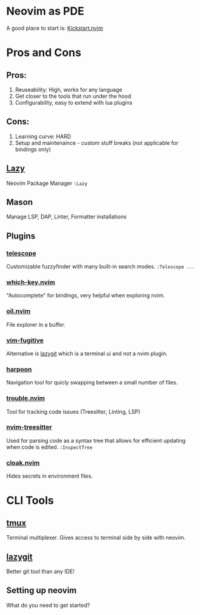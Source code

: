 # Neovim as PDE
A good place to start is: [Kickstart.nvim](https://github.com/nvim-lua/kickstart.nvim)

# Pros and Cons
## Pros:
1. Reuseability: High, works for any language
2. Get closer to the tools that run under the hood
3. Configurability, easy to extend with lua plugins

## Cons:
1. Learning curve: HARD
2. Setup and maintenaince - custom stuff breaks (not applicable for bindings only)


## [Lazy](https://github.com/folke/lazy.nvim)
Neovim Package Manager
`:Lazy`

## Mason
Manage LSP, DAP, Linter, Formatter installations

## Plugins

### [telescope](https://github.com/nvim-telescope/telescope.nvim)
Customizable fuzzyfinder with many built-in search modes.
`:Telescope ...`

### [which-key.nvim]()
"Autocomplete" for bindings, very helpful when exploring nvim.

### [oil.nvim](https://github.com/stevearc/oil.nvim)
File explorer in a buffer.

### [vim-fugitive](https://github.com/tpope/vim-fugitive)
Alternative is [lazygit](https://github.com/jesseduffield/lazygit) which is a terminal ui and not a nvim plugin.

### [harpoon](https://github.com/ThePrimeagen/harpoon)
Navigation tool for quicly swapping between a small number of files.

### [trouble.nvim](https://github.com/folke/trouble.nvim)
Tool for tracking code issues (Treesitter, Linting, LSP)

### [nvim-treesitter](https://github.com/nvim-treesitter/nvim-treesitter)
Used for parsing code as a syntax tree that allows for efficient updating when code is edited.
`:InspectTree`

### [cloak.nvim](https://github.com/laytan/cloak.nvim)
Hides secrets in environment files.

# CLI Tools
## [tmux](https://github.com/tmux/tmux/wiki)
Terminal multiplexer. Gives access to terminal side by side with neovim.

## [lazygit](https://github.com/jesseduffield/lazygit)
Better git tool than any IDE!

## Setting up neovim
What do you need to get started?

